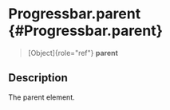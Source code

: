 Progressbar.parent {#Progressbar.parent}
==================

> [Object]{role="ref"} **parent**

Description
-----------

The parent element.
